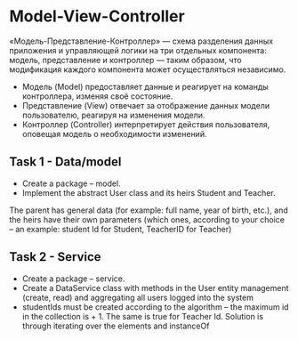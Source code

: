 # Model-View-Controller 

«Модель-Представление-Контроллер» — схема разделения данных приложения и управляющей логики на три отдельных компонента: модель, представление и контроллер — таким образом, что модификация каждого компонента может осуществляться независимо.

- Модель (Model) предоставляет данные и реагирует на команды контроллера, изменяя своё состояние.
- Представление (View) отвечает за отображение данных модели пользователю, реагируя на изменения модели.
- Контроллер (Controller) интерпретирует действия пользователя, оповещая модель о необходимости изменений.

## Task 1 - Data/model

- Create a package – model.
- Implement the abstract User class and its heirs Student and Teacher.

The parent has general data (for example: full name, year of birth, etc.), and
the heirs have their own parameters (which ones, according to your choice – an example:
student Id for Student, TeacherID for Teacher)

## Task 2 - Service

- Create a package – service.
- Create a DataService class with methods in the User entity management (create, read) and aggregating all users logged into the system
- studentIds must be created according to the algorithm – the maximum id in the collection is + 1. The same is true for Teacher Id. Solution is through iterating over the elements and instanceOf